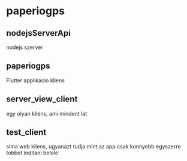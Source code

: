 # paperiogps
## nodejsServerApi
  nodejs szerver
## paperiogps
  Flutter applikacio kliens
## server_view_client
  egy olyan kliens, ami mindent lat
## test_client
  sima web kliens, ugyanazt tudja mint az app csak konnyebb egyszerre tobbet inditani belole
